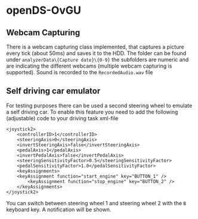 openDS-OvGU
===========

Webcam Capturing
-----------
There is a webcam capturing class implemented, that captures a picture every tick (about 50ms) and saves it to the HDD. The folder can be found under `analyzerData\{Capture date}\{0-9}` the subfolders are numeric and are indicating the different webcams (multiple webcam capturing is supported). Sound is recorded to the `RecordedAudio.wav` file


Self driving car emulator
-----------
For testing purposes there can be used a second steering wheel to emulate a self driving car. To enable this feature you need to add the following (adjustable) code to your driving task xml-file
```
<joystick2>
	<controllerID>1</controllerID>
	<steeringAxis>0</steeringAxis>
	<invertSteeringAxis>false</invertSteeringAxis>
	<pedalAxis>1</pedalAxis>
	<invertPedalAxis>false</invertPedalAxis>
	<steeringSensitivityFactor>0.5</steeringSensitivityFactor>
	<pedalSensitivityFactor>1.0</pedalSensitivityFactor>
	<keyAssignments>
	<keyAssignment function="start_engine" key="BUTTON_1" />
		<keyAssignment function="stop_engine" key="BUTTON_2" />
	</keyAssignments>
</joystick2>
```
 
 You can switch between steering wheel 1 and steering wheel 2 with the `B` keyboard key. A notification will be shown.
